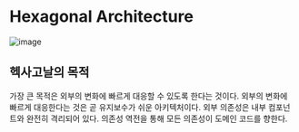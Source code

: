 # Hexagonal Architecture
![image](https://img1.daumcdn.net/thumb/R800x0/?scode=mtistory2&fname=https%3A%2F%2Fblog.kakaocdn.net%2Fdn%2FdodJH5%2FbtrocBYuCNj%2FJZxyhHwK0g4mSq7dPcUCtk%2Fimg.png)

## 헥사고날의 목적
가장 큰 목적은 외부의 변화에 빠르게 대응할 수 있도록 한다는 것이다.
외부의 변화에 빠르게 대응한다는 것은 곧 유지보수가 쉬운 아키텍처이다.
외부 의존성은 내부 컴포넌트와 완전히 격리되어 있다. 의존성 역전을 통해 모든 의존성이 도메인 코드를 향한다.
